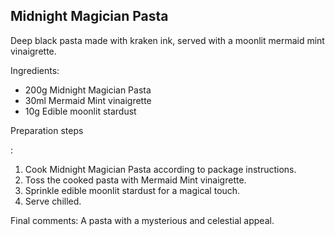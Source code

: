 ## Midnight Magician Pasta


Deep black pasta made with kraken ink, served with a moonlit mermaid mint vinaigrette.

Ingredients:

* 200g Midnight Magician Pasta
* 30ml Mermaid Mint vinaigrette
* 10g Edible moonlit stardust

Preparation steps

:

1. Cook Midnight Magician Pasta according to package instructions.
2. Toss the cooked pasta with Mermaid Mint vinaigrette.
3. Sprinkle edible moonlit stardust for a magical touch.
4. Serve chilled.

Final comments: A pasta with a mysterious and celestial appeal.

